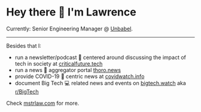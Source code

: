 # Hey there 👋 I'm Lawrence

Currently: Senior Engineering Manager @ [Unbabel](https://unbabel.com/).

---
Besides that I:
- run a newsletter/podcast 🎤 centered around discussing the impact of tech in society at [criticalfuture.tech](https://criticalfuture.tech)
- run a news 📰 aggregator portal [thoro.news](https://thoro.news)
- provide COVID-19 🦠 centric news at [covidwatch.info](https://covid-watch.netlify.app/)
- document Big Tech 💻 related news and events on [bigtech.watch](http://bigtech.watch/) aka [r/BigTech](https://www.reddit.com/r/BigTech/)

Check [mstrlaw.com](https://mstrlaw.com) for more.
